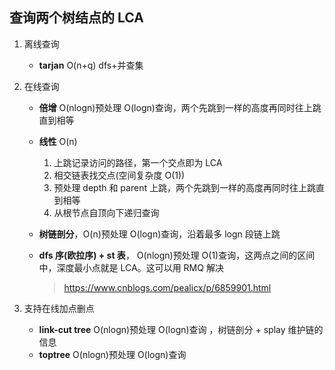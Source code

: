 ## 查询两个树结点的 LCA

1. 离线查询

   - **tarjan** O(n+q) dfs+并查集

2. 在线查询

   - **倍增** O(nlogn)预处理 O(logn)查询，两个先跳到一样的高度再同时往上跳直到相等
   - **线性** O(n)

     1. 上跳记录访问的路径，第一个交点即为 LCA
     2. 相交链表找交点(空间复杂度 O(1))
     3. 预处理 depth 和 parent 上跳，两个先跳到一样的高度再同时往上跳直到相等
     4. 从根节点自顶向下递归查询

   - **树链剖分**，O(n)预处理 O(logn)查询，沿着最多 logn 段链上跳
   - **dfs 序(欧拉序) + st 表**， O(nlogn)预处理 O(1)查询，这两点之间的区间中，深度最小点就是 LCA。这可以用 RMQ 解决
     > https://www.cnblogs.com/pealicx/p/6859901.html

3. 支持在线加点删点
   - **link-cut tree** O(nlogn)预处理 O(logn)查询 ，树链剖分 + splay 维护链的信息
   - **toptree** O(nlogn)预处理 O(logn)查询
